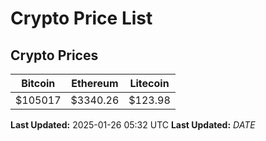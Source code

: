 # Crypto Price List

## Crypto Prices
| Bitcoin | Ethereum | Litecoin |
| ------- | -------- | -------- |
| $105017 | $3340.26 | $123.98 |
**Last Updated:** 2025-01-26 05:32 UTC
**Last Updated:** $DATE$
